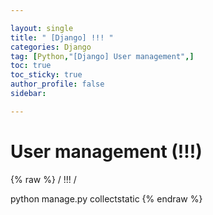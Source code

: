 ```yaml
---

layout: single
title: " [Django] !!! "
categories: Django
tag: [Python,"[Django] User management",]
toc: true
toc_sticky: true
author_profile: false
sidebar:

---
```

# User management (!!!)
{% raw %}
/ !!! /

python manage.py collectstatic 
{% endraw %}
